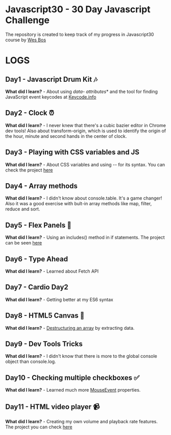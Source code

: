 # Javascript30 - 30 Day Javascript Challenge

The repository is created to keep track of my progress in Javascript30 course by <a href="https://github.com/wesbos">Wes Bos</a>


# LOGS

## Day1 - Javascript Drum Kit :notes:

**What did I learn?** - About using **data-* attributes** and the tool for finding JavaScript event keycodes at <a href="keycode.info">Keycode.info</a> 


## Day2 - Clock :alarm_clock:

**What did I learn?** - I never knew that there's a cubic bazier editor in Chrome dev tools! Also about transform-origin, which is used to identify the origin of the hour, minute and second hands in the center of clock.


## Day3 - Playing with CSS variables and JS

**What did I learn?** - About CSS variables and using -- for its syntax. 
You can check the project <a href="https://codepen.io/HighFlyer/full/MEQZQp/">here</a>


## Day4 - Array methods

**What did I learn?** - I didn't know about console.table. It's a game changer! Also it was a good exercise with bult-in array methods like map, filter, reduce and sort.


## Day5 - Flex Panels :milky_way:

**What did I learn?** - Using an includes() method in if statements. The project can be seen <a href="https://codepen.io/HighFlyer/full/dVeQjX/">here</a>


## Day6 - Type Ahead

**What did I learn?** - Learned about Fetch API


## Day7 - Cardio Day2  

**What did I learn?** - Getting better at my ES6 syntax


## Day8 - HTML5 Canvas :art:

**What did I learn?** - <a href="https://developer.mozilla.org/en-US/docs/Web/JavaScript/Reference/Operators/Destructuring_assignment">Destructuring an array</a> by extracting data.


## Day9 - Dev Tools Tricks

**What did I learn?** - I didn't know that there is more to the global console object than console.log.


## Day10 - Checking multiple checkboxes :white_check_mark:

**What did I learn?** - Learned much more <a href="https://developer.mozilla.org/en-US/docs/Web/API/MouseEvent">MouseEvent</a> properties.


## Day11 - HTML video player :video_camera:

**What did I learn?** - Creating my own volume and playback rate features. The project you can check <a href="https://highflyer910.github.io/video_player/">here</a> 
